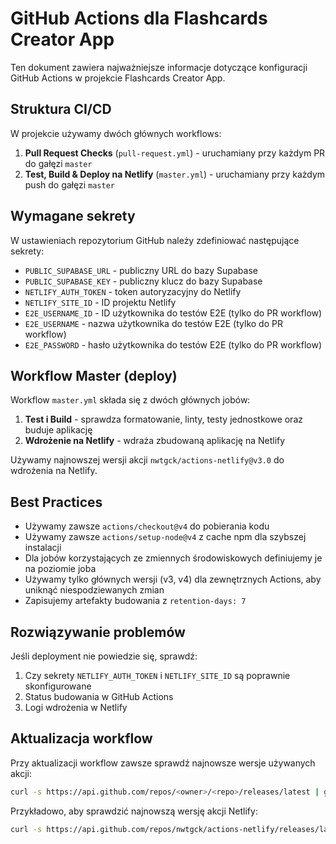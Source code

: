 # GitHub Actions dla Flashcards Creator App

Ten dokument zawiera najważniejsze informacje dotyczące konfiguracji GitHub Actions w projekcie Flashcards Creator App.

## Struktura CI/CD

W projekcie używamy dwóch głównych workflows:

1. **Pull Request Checks** (`pull-request.yml`) - uruchamiany przy każdym PR do gałęzi `master`
2. **Test, Build & Deploy na Netlify** (`master.yml`) - uruchamiany przy każdym push do gałęzi `master`

## Wymagane sekrety

W ustawieniach repozytorium GitHub należy zdefiniować następujące sekrety:

- `PUBLIC_SUPABASE_URL` - publiczny URL do bazy Supabase
- `PUBLIC_SUPABASE_KEY` - publiczny klucz do bazy Supabase
- `NETLIFY_AUTH_TOKEN` - token autoryzacyjny do Netlify
- `NETLIFY_SITE_ID` - ID projektu Netlify
- `E2E_USERNAME_ID` - ID użytkownika do testów E2E (tylko do PR workflow)
- `E2E_USERNAME` - nazwa użytkownika do testów E2E (tylko do PR workflow)
- `E2E_PASSWORD` - hasło użytkownika do testów E2E (tylko do PR workflow)

## Workflow Master (deploy)

Workflow `master.yml` składa się z dwóch głównych jobów:

1. **Test i Build** - sprawdza formatowanie, linty, testy jednostkowe oraz buduje aplikację
2. **Wdrożenie na Netlify** - wdraża zbudowaną aplikację na Netlify

Używamy najnowszej wersji akcji `nwtgck/actions-netlify@v3.0` do wdrożenia na Netlify.

## Best Practices

- Używamy zawsze `actions/checkout@v4` do pobierania kodu
- Używamy zawsze `actions/setup-node@v4` z cache npm dla szybszej instalacji
- Dla jobów korzystających ze zmiennych środowiskowych definiujemy je na poziomie joba
- Używamy tylko głównych wersji (v3, v4) dla zewnętrznych Actions, aby uniknąć niespodziewanych zmian
- Zapisujemy artefakty budowania z `retention-days: 7`

## Rozwiązywanie problemów

Jeśli deployment nie powiedzie się, sprawdź:

1. Czy sekrety `NETLIFY_AUTH_TOKEN` i `NETLIFY_SITE_ID` są poprawnie skonfigurowane
2. Status budowania w GitHub Actions
3. Logi wdrożenia w Netlify

## Aktualizacja workflow

Przy aktualizacji workflow zawsze sprawdź najnowsze wersje używanych akcji:

```bash
curl -s https://api.github.com/repos/<owner>/<repo>/releases/latest | grep '"tag_name":' | sed -E 's/.*"v([0-9]+).*/\1/'
```

Przykładowo, aby sprawdzić najnowszą wersję akcji Netlify:

```bash
curl -s https://api.github.com/repos/nwtgck/actions-netlify/releases/latest | grep '"tag_name":' | sed -E 's/.*"v([0-9]+).*/\1/'
```
